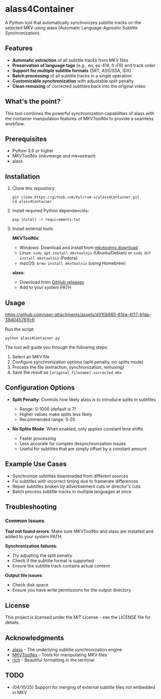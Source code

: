 # alass4Container

A Python tool that automatically synchronizes subtitle tracks on the selected MKV using alass (Automatic Language-Agnostic Subtitle Synchronization).

## Features

- **Automatic extraction** of all subtitle tracks from MKV files
- **Preservation of language tags** (e.g., en, es-419, fr-FR) and track order
- **Support for multiple subtitle formats** (SRT, ASS/SSA, IDX)
- **Batch processing** of all subtitle tracks in a single operation
- **Customizable synchronization** with adjustable split penalty
- **Clean remuxing** of corrected subtitles back into the original video

## What's the point?

This tool combines the powerful synchronization capabilities of alass with the container manipulation features of MKVToolNix to provide a seamless workflow.

## Prerequisites

- Python 3.6 or higher
- MKVToolNix (mkvmerge and mkvextract)
- alass

## Installation

1. Clone this repository:
   ```
   git clone https://github.com/Fulcrum-x/alass4Container.git
   cd alass4Container
   ```

2. Install required Python dependencies:
   ```
   pip install -r requirements.txt
   ```

3. Install external tools:

   **MKVToolNix**:
   - Windows: Download and install from [mkvtoolnix.download](https://mkvtoolnix.download/)
   - Linux: `sudo apt install mkvtoolnix` (Ubuntu/Debian) or `sudo dnf install mkvtoolnix` (Fedora)
   - macOS: `brew install mkvtoolnix` (using Homebrew)

   **alass**:
   - Download from [GitHub releases](https://github.com/kaegi/alass/releases)
   - Add to your system PATH

## Usage


https://github.com/user-attachments/assets/d310b665-61ea-4f17-bfda-384045781fc6


Run the script:
```
python alass4Container.py
```

The tool will guide you through the following steps:
1. Select an MKV file
2. Configure synchronization options (split penalty, no-splits mode)
3. Process the file (extraction, synchronization, remuxing)
4. Save the result as `[original_filename].corrected.mkv`

## Configuration Options

- **Split Penalty**: Controls how likely alass is to introduce splits in subtitles
  - Range: 0-1000 (default is 7)
  - Higher values make splits less likely
  - Recommended range: 5-20

- **No Splits Mode**: When enabled, only applies constant time shifts
  - Faster processing
  - Less accurate for complex desynchronization issues
  - Useful for subtitles that are simply offset by a constant amount

## Example Use Cases

- Synchronize subtitles downloaded from different sources
- Fix subtitles with incorrect timing due to framerate differences
- Repair subtitles broken by advertisement cuts or director's cuts
- Batch process subtitle tracks in multiple languages at once

## Troubleshooting

### Common Issues

**Tool not found errors**:
Make sure MKVToolNix and alass are installed and added to your system PATH.

**Synchronization failures**:
- Try adjusting the split penalty
- Check if the subtitle format is supported
- Ensure the subtitle track contains actual content

**Output file issues**:
- Check disk space
- Ensure you have write permissions for the output directory

## License

This project is licensed under the MIT License - see the LICENSE file for details.

## Acknowledgments

- [alass](https://github.com/kaegi/alass) - The underlying subtitle synchronization engine
- [MKVToolNix](https://mkvtoolnix.download/) - Tools for manipulating MKV files
- [rich](https://github.com/Textualize/rich) - Beautiful formatting in the terminal

## TODO

- (04/10/25) Support for merging of external subtitle files not embedded in MKV
